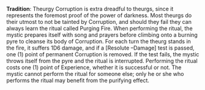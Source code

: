 **Tradition**: Theurgy 
Corruption is extra dreadful to theurgs, since it represents the foremost proof of the power of darkness. Most theurgs do their utmost to not be tainted by Corruption, and should they fail they can always learn the ritual called Purging Fire.
When performing the ritual, the mystic prepares itself with song and prayers before climbing onto a burning pyre to cleanse its body of Corruption. For each turn the theurg stands in the fire, it suffers 1D6 damage, and if a [Resolute –Damage] test is passed, one (1) point of permanent Corruption is removed. If the test fails, the mystic throws itself from the pyre and the ritual is interrupted.
Performing the ritual costs one (1) point of Experience, whether it is successful or not. The mystic cannot perform the ritual for someone else; only he or she who performs the ritual may benefit from the purifying effect.